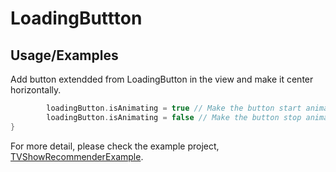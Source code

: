 # LoadingButtton

## Usage/Examples

Add button extendded from LoadingButton in the view and make it center horizontally.
```swift
        loadingButton.isAnimating = true // Make the button start animating
        loadingButton.isAnimating = false // Make the button stop animating
}
```
For more detail, please check the example project, [TVShowRecommenderExample](https://github.com/tadeha/tvmaze-recommender-ios-sdk/tree/main/TVShowRecommenderExample).
